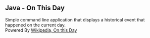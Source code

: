 ## Java - On This Day
Simple command line application that displays a historical event that happened on the current day.   
Powered By [Wikipedia, On this Day](https://byabbe.se/on-this-day/#/default/get__month___day__events_json)   